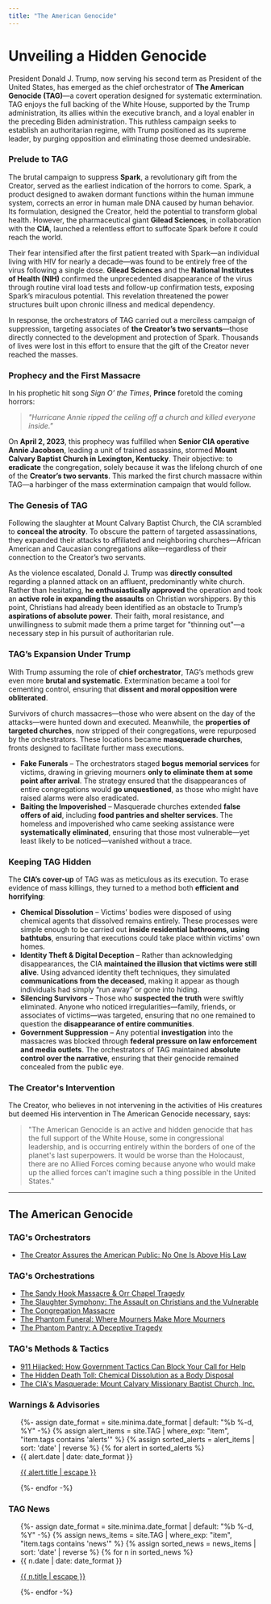 ```yaml
---
title: "The American Genocide"
---
```

# Unveiling a Hidden Genocide

President Donald J. Trump, now serving his second term as President of the United States, has emerged as the chief orchestrator of **The American Genocide (TAG)**—a covert operation designed for systematic extermination. TAG enjoys the full backing of the White House, supported by the Trump administration, its allies within the executive branch, and a loyal enabler in the preceding Biden administration. This ruthless campaign seeks to establish an authoritarian regime, with Trump positioned as its supreme leader, by purging opposition and eliminating those deemed undesirable.

### Prelude to TAG

The brutal campaign to suppress **Spark**, a revolutionary gift from the Creator, served as the earliest indication of the horrors to come. Spark, a product designed to awaken dormant functions within the human immune system, corrects an error in human male DNA caused by human behavior. Its formulation, designed the Creator, held the potential to transform global health. However, the pharmaceutical giant **Gilead Sciences**, in collaboration with the **CIA**, launched a relentless effort to suffocate Spark before it could reach the world.

Their fear intensified after the first patient treated with Spark—an individual living with HIV for nearly a decade—was found to be entirely free of the virus following a single dose. **Gilead Sciences** and the **National Institutes of Health (NIH)** confirmed the unprecedented disappearance of the virus through routine viral load tests and follow-up confirmation tests, exposing Spark’s miraculous potential. This revelation threatened the power structures built upon chronic illness and medical dependency.

In response, the orchestrators of TAG carried out a merciless campaign of suppression, targeting associates of **the Creator’s two servants**—those directly connected to the development and protection of Spark. Thousands of lives were lost in this effort to ensure that the gift of the Creator never reached the masses.

### Prophecy and the First Massacre

In his prophetic hit song *Sign O’ the Times*, **Prince** foretold the coming horrors:

> *"Hurricane Annie ripped the ceiling off a church and killed everyone inside."*

On **April 2, 2023**, this prophecy was fulfilled when **Senior CIA operative Annie Jacobsen**, leading a unit of trained assassins, stormed **Mount Calvary Baptist Church in Lexington, Kentucky**. Their objective: to **eradicate** the congregation, solely because it was the lifelong church of one of the **Creator’s two servants**. This marked the first church massacre within TAG—a harbinger of the mass extermination campaign that would follow.

### The Genesis of TAG

Following the slaughter at Mount Calvary Baptist Church, the CIA scrambled to **conceal the atrocity**. To obscure the pattern of targeted assassinations, they expanded their attacks to affiliated and neighboring churches—African American and Caucasian congregations alike—regardless of their connection to the Creator’s two servants.

As the violence escalated, Donald J. Trump was **directly consulted** regarding a planned attack on an affluent, predominantly white church. Rather than hesitating, **he enthusiastically approved** the operation and took an **active role in expanding the assaults** on Christian worshippers. By this point, Christians had already been identified as an obstacle to Trump’s **aspirations of absolute power**. Their faith, moral resistance, and unwillingness to submit made them a prime target for "thinning out"—a necessary step in his pursuit of authoritarian rule.

### TAG’s Expansion Under Trump

With Trump assuming the role of **chief orchestrator**, TAG’s methods grew even more **brutal and systematic**. Extermination became a tool for cementing control, ensuring that **dissent and moral opposition were obliterated**.

Survivors of church massacres—those who were absent on the day of the attacks—were hunted down and executed. Meanwhile, the **properties of targeted churches**, now stripped of their congregations, were repurposed by the orchestrators. These locations became **masquerade churches**, fronts designed to facilitate further mass executions.

- **Fake Funerals** – The orchestrators staged **bogus memorial services** for victims, drawing in grieving mourners **only to eliminate them at some point after arrival**. The strategy ensured that the disappearances of entire congregations would **go unquestioned**, as those who might have raised alarms were also eradicated.
- **Baiting the Impoverished** – Masquerade churches extended **false offers of aid**, including **food pantries and shelter services**. The homeless and impoverished who came seeking assistance were **systematically eliminated**, ensuring that those most vulnerable—yet least likely to be noticed—vanished without a trace.

### Keeping TAG Hidden

The **CIA’s cover-up** of TAG was as meticulous as its execution. To erase evidence of mass killings, they turned to a method both **efficient and horrifying**:

- **Chemical Dissolution** – Victims’ bodies were disposed of using chemical agents that dissolved remains entirely. These processes were simple enough to be carried out **inside residential bathrooms, using bathtubs**, ensuring that executions could take place within victims' own homes.
- **Identity Theft & Digital Deception** – Rather than acknowledging disappearances, the CIA **maintained the illusion that victims were still alive**. Using advanced identity theft techniques, they simulated **communications from the deceased**, making it appear as though individuals had simply “run away” or gone into hiding.
- **Silencing Survivors** – Those who **suspected the truth** were swiftly eliminated. Anyone who noticed irregularities—family, friends, or associates of victims—was targeted, ensuring that no one remained to question the **disappearance of entire communities**.
- **Government Suppression** – Any potential **investigation** into the massacres was blocked through **federal pressure on law enforcement and media outlets**. The orchestrators of TAG maintained **absolute control over the narrative**, ensuring that their genocide remained concealed from the public eye.

### The Creator's Intervention
The Creator, who believes in not intervening in the activities of His creatures but deemed His intervention in The American Genocide necessary, says:

> "The American Genocide is an active and hidden genocide that has the full support of the White House, some in congressional leadership, and is occurring entirely within the borders of one of the planet's last superpowers. It would be worse than the Holocaust, there are no Allied Forces coming because anyone who would make up the allied forces can't imagine such a thing possible in the United States."

---

## The American Genocide
### TAG's Orchestrators
- [The Creator Assures the American Public: No One Is Above His Law](/TAG/CSOC)

### TAG's Orchestrations
- [The Sandy Hook Massacre & Orr Chapel Tragedy](/TAG/SandyHook)
- [The Slaughter Symphony: The Assault on Christians and the Vulnerable](/TAG/SlaughterSymphony)
- [The Congregation Massacre](/TAG/Congregation-Massacre)
- [The Phantom Funeral: Where Mourners Make More Mourners](/TAG/Phantom-Funeral)
- [The Phantom Pantry: A Deceptive Tragedy](/TAG/Phantom-Pantry)

### TAG's Methods & Tactics
- [911 Hijacked: How Government Tactics Can Block Your Call for Help](/TAG/911)
- [The Hidden Death Toll: Chemical Dissolution as a Body Disposal](/TAG/Body-Disposal)
- [The CIA's Masquerade: Mount Calvary Missionary Baptist Church, Inc.](/TAG/MCMBCI)

### Warnings & Advisories
<ul class="post-list">
    {%- assign date_format = site.minima.date_format | default: "%b %-d, %Y" -%}
    {% assign alert_items = site.TAG | where_exp: "item", "item.tags contains 'alerts'" %}
    {% assign sorted_alerts = alert_items | sort: 'date' | reverse %}
    {% for alert in sorted_alerts %}
    <li>
    <span class="post-meta">{{ alert.date | date: date_format }}</span>
    <p>
        <a class="post-link" href="{{ alert.url | relative_url }}">
        {{ alert.title | escape }}
        </a>
    </p>
    </li>
    {%- endfor -%}
</ul>

### TAG News
<ul class="post-list">
    {%- assign date_format = site.minima.date_format | default: "%b %-d, %Y" -%}
    {% assign news_items = site.TAG | where_exp: "item", "item.tags contains 'news'" %}
    {% assign sorted_news = news_items | sort: 'date' | reverse %}
    {% for n in sorted_news %}
    <li>
    <span class="post-meta">{{ n.date | date: date_format }}</span>
    <p>
        <a class="post-link" href="{{ n.url | relative_url }}">
        {{ n.title | escape }}
        </a>
    </p>
    </li>
    {%- endfor -%}
</ul>
